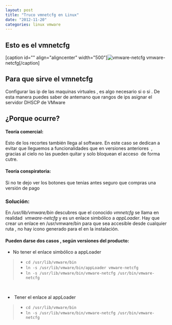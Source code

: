 ```yaml
---
layout: post
title: "Truco vmnetcfg en Linux"
date: "2012-11-20"
categories: linux vmware
---
```


## Esto es el vmnetcfg

\[caption id="" align="aligncenter" width="500"\]![vmware-netcfg](images/8202482721_b5e1de6ebd.jpg "vmware-netcfg") vmware-netcfg\[/caption\]

## Para que sirve el vmnetcfg

Configurar las ip de las maquinas virtuales , es algo necesario si o si . De esta manera puedes saber de antemano que rangos de ips asignar el servidor DHSCP de VMware

## ¿Porque ocurre?

#### Teoría comercial:

Esto de los recortes también llega al software. En este caso se dedican a evitar que lleguemos a funcionalidades que en versiones anteriores  , gracias al cielo no las pueden quitar y solo bloquean el acceso  de forma cutre.

#### Teoría conspiratoria:

Si no te dejo ver los botones que tenias antes seguro que compras una versión de pago

### Solución:

En _/usr/lib/vmware/bin_ descubres que el conocido _vmnetcfg_ se llama en realidad  _vmware-netcfg_ y es un enlace simbólico a _appLoader_. Hay que crear un enlace en /usr/vmware/bin para que sea accesible desde cualquier ruta , no hay icono generado para el en la instalación.

#### Pueden darse dos casos , según versiones del producto:

- No tener el enlace simbólico a appLoader

> - `cd /usr/lib/vmware/bin`
> - `ln -s /usr/lib/vmware/bin/appLoader vmware-netcfg`
> - `ln -s /usr/lib/vmware/bin/vmware-netcfg /usr/bin/vmware-netcfg`

 

-  Tener el enlace al appLoader

> - `cd /usr/lib/vmware/bin`
> - `ln -s /usr/lib/vmware/bin/vmware-netcfg /usr/bin/vmware-netcfg`
